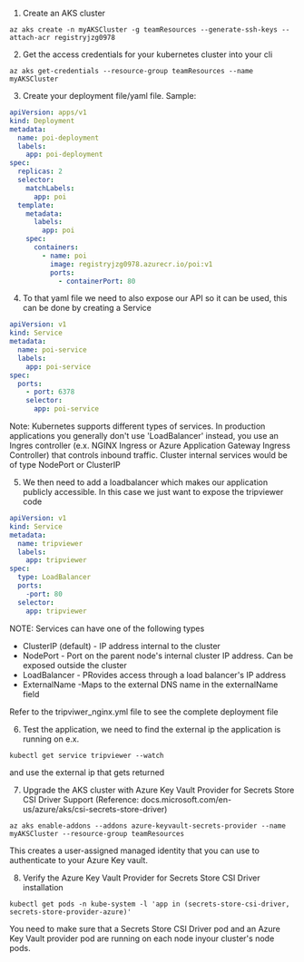 1. Create an AKS cluster

```
az aks create -n myAKSCluster -g teamResources --generate-ssh-keys --attach-acr registryjzg0978
```

2. Get the access credentials for your kubernetes cluster into your cli

```
az aks get-credentials --resource-group teamResources --name myAKSCluster
```

3. Create your deployment file/yaml file. Sample:

```yaml
apiVersion: apps/v1
kind: Deployment
metadata:
  name: poi-deployment
  labels:
    app: poi-deployment
spec:
  replicas: 2
  selector:
    matchLabels:
      app: poi
  template:
    metadata:
      labels:
        app: poi
    spec:
      containers:
        - name: poi
          image: registryjzg0978.azurecr.io/poi:v1
          ports:
            - containerPort: 80
```

4. To that yaml file we need to also expose our API so it can be used, this can be done by creating a Service

```yaml
apiVersion: v1
kind: Service
metadata:
  name: poi-service
  labels:
    app: poi-service
spec:
  ports:
    - port: 6378
    selector:
      app: poi-service
```

Note: Kubernetes supports different types of services. In production applications you generally don't use 'LoadBalancer' instead, you use an Ingres controller (e.x. NGINX Ingress or Azure Application Gateway Ingress Controller) that controls inbound traffic. Cluster internal services would be of type NodePort or ClusterIP

5. We then need to add a loadbalancer which makes our application publicly accessible. In this case we just want to expose the tripviewer code

```yaml
apiVersion: v1
kind: Service
metadata:
  name: tripviewer
  labels:
    app: tripviewer
spec:
  type: LoadBalancer
  ports:
    -port: 80
  selector:
    app: tripviewer
```

NOTE:
Services can have one of the following types

- ClusterIP (default) - IP address internal to the cluster
- NodePort - Port on the parent node's internal cluster IP address. Can be exposed outside the cluster
- LoadBalancer - PRovides access through a load balancer's IP address
- ExternalName -Maps to the external DNS name in the externalName field

Refer to the tripviwer_nginx.yml file to see the complete deployment file

6. Test the application, we need to find the external ip the application is running on e.x.

```
kubectl get service tripviewer --watch
```

and use the external ip that gets returned

7. Upgrade the AKS cluster with Azure Key Vault Provider for Secrets Store CSI Driver Support
(Reference: docs.microsoft.com/en-us/azure/aks/csi-secrets-store-driver)
```
az aks enable-addons --addons azure-keyvault-secrets-provider --name myAKSCluster --resource-group teamResources
```
This creates a user-assigned managed identity that you can use to authenticate to your Azure Key vault.

8. Verify the Azure Key Vault Provider for Secrets Store CSI Driver installation
```
kubectl get pods -n kube-system -l 'app in (secrets-store-csi-driver, secrets-store-provider-azure)'
```
You need to make sure that a Secrets Store CSI Driver pod and an Azure Key Vault provider pod are running on each node inyour cluster's node pods.